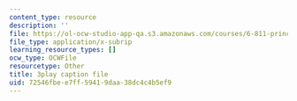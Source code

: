 ```yaml
---
content_type: resource
description: ''
file: https://ol-ocw-studio-app-qa.s3.amazonaws.com/courses/6-811-principles-and-practice-of-assistive-technology-fall-2014/72546fbee7ff59419daa38dc4c4b5ef9_x18bMLW4eO4.vtt
file_type: application/x-subrip
learning_resource_types: []
ocw_type: OCWFile
resourcetype: Other
title: 3play caption file
uid: 72546fbe-e7ff-5941-9daa-38dc4c4b5ef9
---
```

